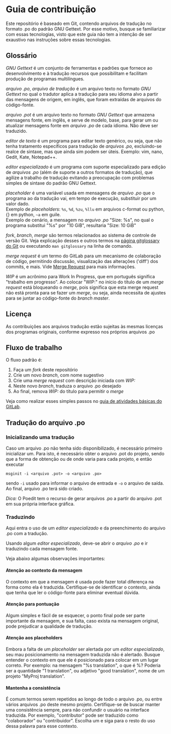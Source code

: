 # Guia de contribuição

Este repositório é baseado em Git, contendo arquivos de tradução no
formato .po do padrão GNU Gettext. Por esse motivo, busque se
familiarizar com essas tecnologias, visto que este guia não tem a
intenção de ser exaustivo nas instruções sobre essas tecnologias.

## Glossário

*GNU Gettext*
é um conjunto de ferramentas e padrões que fornece ao desenvolvimento
e à tradução recursos que possibilitam e facilitam produção de
programas multilíngues.

*arquivo .po*, *arquivo de tradução*
é um arquivo texto no formato *GNU Gettext* no qual o tradutor aplica
a tradução para seu idioma alvo a partir das mensagens de origem,
em inglês, que foram extraídas de arquivos do código-fonte.

*arquivo .pot*
é um arquivo texto no formato *GNU Gettext* que armazena mensagens
fonte, em inglês, e serve de modelo, base, para gerar um ou atualizar
mensagens fonte em *arquivo .po* de cada idioma. Não deve ser traduzido.

*editor de texto*
é um programa para editar texto genérico, ou seja, que não tenha
tratamento específicos para tradução de *arquivos .po*, excluindo-se
realce de sintaxe, mas que ainda sim podem ser úteis.
Exemplo: vim, nano, Gedit, Kate, Notepad++.

*editor especializado*
é um programa com suporte especializado para edição de *arquivos .po*
(além de suporte a outros formatos de tradução), que agilize a trabalho
de tradução evitando a preocupação com problemas simples de sintaxe do
padrão GNU Gettext.

*placeholder*
é uma variável usada em mensagens de *arquivo .po* que o programa ao
da tradução vai, em tempo de execução, substituir por um valor dado. <br/>
Exemplo de *placeholders*: `%s`, `%d`, `%zu`, `%llu` em arquivos
c-format ou python, {} em python, `~a` em guile. <br/>
Exemplo de cenário, a mensagem no *arquivo .po* "Size: %s", no qual o programa
substitui "%s" por "10 GiB", resultaria "Size: 10 GiB"

*fork*, *branch*, *merge*
são termos relacionados ao sistema de controle de
versão Git. Veja explicação desses e outros termos na
[página gitglossary do Git](https://git-scm.com/docs/gitglossary) ou
executando `man gitglossary` na linha de comando.

*merge request*
é um termo do GitLab para um mecanismo de colaboração de código,
permitindo discussão, visualização das alterações ('diff') dos
commits, e mais. Vide
[Merge Request](https://docs.gitlab.com/ee/user/project/merge_requests/)
para mais informações.

*WIP*
é um acrônimo para Work In Progress, que em português significa
"trabalho em progresso". Ao colocar "WIP:" no início do título de
um *merge request* está bloqueando o *merge*, pois significa que
esta merge request não está pronta para se fazer um *merge*,
ou seja, ainda necessita de ajustes para se juntar ao código-fonte
do *branch* _master_.

## Licença

As contribuições aos arquivos tradução estão sujeitas às mesmas licenças
dos programas originais, conforme expresso nos próprios arquivos .po

## Fluxo de trabalho

O fluxo padrão é:

1. Faça um *fork* deste repositório
2. Crie um novo *branch*, com nome sugestivo
3. Crie uma *merge request* com descrição iniciada com *WIP:*
4. Neste novo *branch*, traduza o arquivo .po desejado
5. Ao final, remova *WIP:* do título para permitir o *merge*

Veja como realizar esses simples passos no [guia de atividades básicas do GitLab](https://docs.gitlab.com/ee/gitlab-basics/README.html).

## Tradução do arquivo .po

### Inicializando uma tradução

Caso um arquivo .po não tenha sido disponibilizado, é necessário primeiro
inicializar um. Para isto, é necessário obter o arquivo .pot do projeto,
sendo que a forma de obtenção ou de onde varia para cada projeto, e então
executar

```
msginit -i <arquivo .pot> -o <arquivo .po>
```

sendo `-i` usado para informar o arquivo de entrada e `-o` o arquivo de
saída. Ao final, arquivo .po terá sido criado.

*Dica:* O Poedit tem o recurso de gerar arquivos .po a partir do arquivo .pot
em sua própria interface gráfica.

### Traduzindo

Aqui entra o uso de um *editor especializado* e da preenchimento do
arquivo .po com a tradução.

Usando algum *editor especializado*, deve-se abrir o *arquivo .po* e
ir traduzindo cada mensagem fonte.

Veja abaixo algumas observações importantes:

#### Atenção ao contexto da mensagem

O contexto em que a mensagem é usada pode fazer total diferença na forma
como ela é traduzida. Certifique-se de identificar o contexto, ainda que
tenha que ler o código-fonte para eliminar eventual dúvida.
    
#### Atenção para pontuação

Algum simples e fácil de se esquecer, o ponto final pode ser parte
importante da mensagem, e sua falta, caso exista na mensagem original,
pode prejudicar a qualidade de tradução.
    
#### Atenção aos placeholders

Embora a falta de um *placeholder* ser alertada por um *editor
especializado*, seu mau posicionamento na  mensagem traduzida não
é alertado. Busque entender o contexto em que ele é posicionado
para colocar em um lugar correto. Por exemplo: na mensagem
"%s translation", o que é %? Poderia ser a quantidade "1 translation",
ou adjetivo "good translation", nome de um projeto "MyProj translation".

#### Mantenha a consistência

É comum termos serem repetidos ao longo de todo o arquivo .po, ou
entre vários arquivos .po deste mesmo projeto. Certifique-se de
buscar manter uma consistência sempre, para não confundir o usuário
na interface traduzida. Por exemplo, "contributor" pode ser traduzido
como "colaborador" ou "contribuidor". Escolha um e siga para o resto
do uso dessa palavra para esse contexto.

